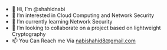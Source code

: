 - 👋 Hi, I’m @shahidnabi
- 👀 I’m interested in Cloud Computing and Network Security
- 🌱 I’m currently learning Network Security
- 💞️ I’m looking to collaborate on a project based on lightweight Cryptography
- 📫 You Can Reach me Via nabishahid8@gmail.com

<!---
shahidnabi/shahidnabi is a ✨ special ✨ repository because its `README.md` (this file) appears on your GitHub profile.
You can click the Preview link to take a look at your changes.
--->
